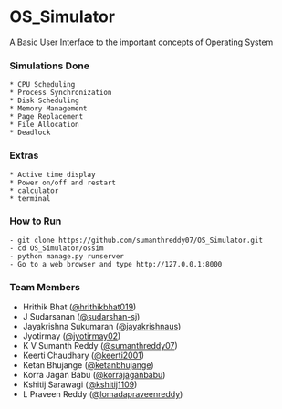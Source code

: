 # OS_Simulator

A Basic User Interface to the important concepts of Operating System

### Simulations Done
```
* CPU Scheduling
* Process Synchronization
* Disk Scheduling
* Memory Management
* Page Replacement
* File Allocation
* Deadlock
```
### Extras
```
* Active time display
* Power on/off and restart
* calculator
* terminal
```

### How to Run
```
- git clone https://github.com/sumanthreddy07/OS_Simulator.git
- cd OS_Simulator/ossim
- python manage.py runserver
- Go to a web browser and type http://127.0.0.1:8000
```

### Team Members

- Hrithik Bhat ([@hrithikbhat019](https://github.com/hrithikbhat019))
- J Sudarsanan ([@sudarshan-sj](https://github.com/sudarshan-sj))
- Jayakrishna Sukumaran ([@jayakrishnaus](https://github.com/jayakrishnaus))
- Jyotirmay ([@jyotirmay02](https://github.com/jyotirmay02))
- K V Sumanth Reddy ([@sumanthreddy07](https://github.com/sumanthreddy07))
- Keerti Chaudhary ([@keerti2001](https://github.com/keerti2001))
- Ketan Bhujange ([@ketanbhujange](https://github.com/ketanbhujange))
- Korra Jagan Babu ([@korrajaganbabu](https://github.com/korrajaganbabu))
- Kshitij Sarawagi ([@kshitij1109](https://github.com/kshitij1109))
- L Praveen Reddy ([@lomadapraveenreddy](https://github.com/lomadapraveenreddy))
